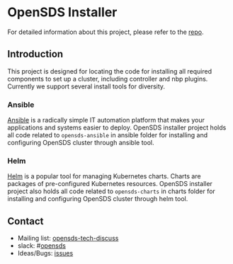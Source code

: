 # OpenSDS Installer
For detailed information about this project, please refer to the
[repo](https://github.com/opensds/opensds-installer).

## Introduction
This project is designed for locating the code for installing all required
components to set up a cluster, including controller and nbp plugins. Currently
we support several install tools for diversity.

### Ansible
[Ansible](https://github.com/ansible/ansible) is a radically simple IT automation
platform that makes your applications and systems easier to deploy. OpenSDS
installer project holds all code related to `opensds-ansible` in ansible folder
for installing and configuring OpenSDS cluster through ansible tool.

### Helm
[Helm](https://github.com/kubernetes/helm) is a popular tool for managing
Kubernetes charts. Charts are packages of pre-configured Kubernetes resources.
OpenSDS installer project also holds all code related to `opensds-charts` in
charts folder for installing and configuring OpenSDS cluster through helm tool.

## Contact

* Mailing list: [opensds-tech-discuss](https://lists.opensds.io/mailman/listinfo/opensds-tech-discuss)
* slack: #[opensds](https://opensds.slack.com)
* Ideas/Bugs: [issues](https://github.com/opensds/opensds/issues)
